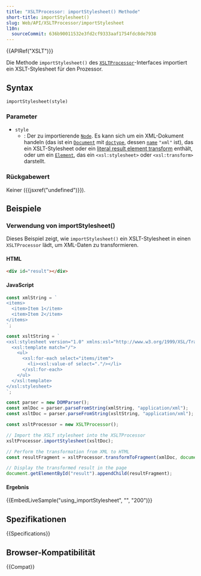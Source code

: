 ```yaml
---
title: "XSLTProcessor: importStylesheet() Methode"
short-title: importStylesheet()
slug: Web/API/XSLTProcessor/importStylesheet
l10n:
  sourceCommit: 636b90011532e3fd2cf9333aaf1754fdc8de7938
---
```


{{APIRef("XSLT")}}

Die Methode `importStylesheet()` des [`XSLTProcessor`](/de/docs/Web/API/XSLTProcessor)-Interfaces importiert ein XSLT-Stylesheet für den Prozessor.

## Syntax

```js-nolint
importStylesheet(style)
```

### Parameter

- `style`
  - : Der zu importierende [`Node`](/de/docs/Web/API/Node). Es kann sich um ein XML-Dokument handeln (das ist ein [`Document`](/de/docs/Web/API/Document) mit [`doctype`](/de/docs/Web/API/Document/doctype), dessen [`name`](/de/docs/Web/API/DocumentType/name) `"xml"` ist), das ein XSLT-Stylesheet oder ein [literal result element transform](https://www.w3.org/TR/xslt-30/#literal-result-element) enthält, oder um ein [`Element`](/de/docs/Web/API/Element), das ein `<xsl:stylesheet>` oder `<xsl:transform>` darstellt.

### Rückgabewert

Keiner ({{jsxref("undefined")}}).

## Beispiele

### Verwendung von importStylesheet()

Dieses Beispiel zeigt, wie `importStylesheet()` ein XSLT-Stylesheet in einen `XSLTProcessor` lädt, um XML-Daten zu transformieren.

#### HTML

```html
<div id="result"></div>
```

#### JavaScript

```js
const xmlString = `
<items>
  <item>Item 1</item>
  <item>Item 2</item>
</items>
`;

const xsltString = `
<xsl:stylesheet version="1.0" xmlns:xsl="http://www.w3.org/1999/XSL/Transform">
  <xsl:template match="/">
    <ul>
      <xsl:for-each select="items/item">
        <li><xsl:value-of select="."/></li>
      </xsl:for-each>
    </ul>
  </xsl:template>
</xsl:stylesheet>
`;

const parser = new DOMParser();
const xmlDoc = parser.parseFromString(xmlString, "application/xml");
const xsltDoc = parser.parseFromString(xsltString, "application/xml");

const xsltProcessor = new XSLTProcessor();

// Import the XSLT stylesheet into the XSLTProcessor
xsltProcessor.importStylesheet(xsltDoc);

// Perform the transformation from XML to HTML
const resultFragment = xsltProcessor.transformToFragment(xmlDoc, document);

// Display the transformed result in the page
document.getElementById("result").appendChild(resultFragment);
```

#### Ergebnis

{{EmbedLiveSample("using_importStylesheet", "", "200")}}

## Spezifikationen

{{Specifications}}

## Browser-Kompatibilität

{{Compat}}
